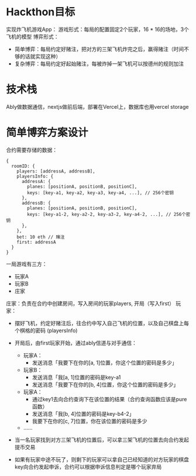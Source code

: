 # Hackthon目标

实现炸飞机游戏App：
游戏形式：每局的配置固定2个玩家，16 * 16的场地，3个飞机的模型
博弈形式：
  - 简单博弈：每局约定好赌注，把对方的三架飞机炸完之后，赢得赌注（时间不够的话就实现这种）
  - 复杂博弈：每局约定好起始赌注，每被炸掉一架飞机可以按德州的规则加注
  

# 技术栈
Ably做数据通信，nextjs做前后端，部署在Vercel上，数据库也用vercel storage

# 简单博弈方案设计
合约需要存储的数据：
```
{
  roomID: {
    players: [addressA, addressB],
    playersInfo: {
      addressA: {
        planes: [positionA, positionB, positionC],
        keys: [key-a1, key-a2, key-a3, key-a4, ...], // 256个密钥
      },
      addressB: {
        planes: [positionA, positionB, positionC],
        keys: [key-a1-2, key-a2-2, key-a3-2, key-a4-2, ...], // 256个密钥
      },
    },
    bet: 10 eth // 赌注
    first: addressA
  }
}
```


一局游戏有三方：
  - 玩家A
  - 玩家B
  - 庄家

庄家：负责在合约中创建房间，写入房间的玩家players, 开局（写入first）
玩家：
  - 摆好飞机，约定好赌注后，往合约中写入自己飞机的位置，以及自己棋盘上每个棋格的密码 (playersInfo)
  - 开局后，由first玩家开始，通过ably信道与对手通信：
    - 玩家A：
      - 发送消息「我要下在你的[a, 1]位置，你这个位置的密码是多少」
    - 玩家B：
      - 发送消息「我[a, 1]位置的密码是key-a1
      - 发送消息「我要下在你的[b, 4]位置，你这个位置的密码是多少」
    - 玩家A：
      - 通过key1去向合约查询下在该位置的结果（合约查询函数应该是pure函数）
      - 发送消息「我[b, 4]位置的密码是key-b4-2」
      - 我要下在你的[c, 7]位置，你在该位置的密码是多少
    - ......

- 当一名玩家找到对方三架飞机的位置后，可以拿三架飞机的位置去向合约发起提币交易
- 如果有玩家中途不玩了，则剩下的玩家可以拿自己已经知道的对方玩家的棋盘key向合约发起申诉，合约可以根据申诉信息判定是哪个玩家弃局

